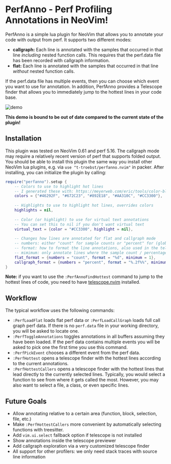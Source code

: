 # PerfAnno - Perf Profiling Annotations in NeoVim!

PerfAnno is a simple lua plugin for NeoVim that allows you to annotate your code with output from perf.
It supports two different modes:

* **callgraph:** Each line is annotated with the samples that occurred in that line *including* nested function calls. This requires that the perf.data file has been recorded with callgraph information.
* **flat:** Each line is annotated with the samples that occurred in that line *without* nested function calls.

If the perf.data file has multiple events, then you can choose which event you want to use for annotation.
In addition, PerfAnno provides a Telescope finder that allows you to immediately jump to the hottest lines in your code base.

![demo](https://user-images.githubusercontent.com/15610942/153112464-ebfee5f2-11c3-4185-ad96-2cf8e7f7cd42.gif)

**This demo is bound to be out of date compared to the current state of the plugin!**

## Installation

This plugin was tested on NeoVim 0.61 and perf 5.16.
The callgraph mode may require a relatively recent version of perf that supports folded output.
You should be able to install this plugin the same way you install other NeoVim lua plugins, e.g. via `use "t-troebst/perfanno.nvim"` in packer.
After installing, you can initialize the plugin by calling:

```lua
require("perfanno").setup {
    -- Colors to use to highlight hot lines
    -- I generated these with: https://meyerweb.com/eric/tools/color-blend
    colors = {"#46292F", "#672C23", "#892E18", "#AA310C", "#CC3300"},
    
    -- Highlights to use to highlight hot lines, overrides colors
    highlights = nil,
    
    -- Color (or highlight) to use for virtual text annotations
    -- You can set this to nil if you don't want virtual text
    virtual_text = {color = "#CC3300", highlight = nil},
    
    -- Changes how lines are annotated for flat and callgraph mode
    -- numbers: either "count" for sample counts or "percent" for (global) percentages
    -- format: how to format the line annotations, also used in the telescope finder
    -- mimimum: only annotate lines where the sample count / percentage is above this value
    flat_format = {numbers = "count", format = "%d", minimum = 1},
    callgraph_format = {numbers = "percent", format = "%.2f%%", minimum = 0.5},
}
```

**Note:** if you want to use the `:PerfAnnoFindHottest` command to jump to the hottest lines of code, you need to have [telescope.nvim](https://github.com/nvim-telescope/telescope.nvim) installed.

## Workflow

The typical workflow uses the following commands:

* `:PerfLoadFlat` loads flat perf data or `:PerfLoadCallGraph` loads full call graph perf data. If there is no `perf.data` file in your working directory, you will be asked to locate one.
* `:PerfToggleAnnotations` toggles annotations in all buffers assuming they have been loaded. If the perf data contains multiple events you will be asked to pick one the first time you use this command.
* `:PerfPickEvent` chooses a different event from the perf data.
* `:PerfHottest` opens a telescope finder with the hottest lines according to the current annotations.
* `:PerfHottestCallers` opens a telescope finder with the hottest lines that lead directly to the currently selected lines. Typically, you would select a function to see from where it gets called the most. However, you may also want to select a file, a class, or even specific lines.

## Future Goals

* Allow annotating relative to a certain area (function, block, selection, file, etc.)
* Make `:PerfHottestCallers` more convenient by automatically selecting functions with treesitter.
* Add `vim.ui.select` fallback option if telescope is not installed
* Show annotations inside the telescope previewer
* Add callgraph exploration via a very customized telescope finder
* All support for other profilers: we only need stack traces with source line information
